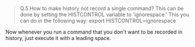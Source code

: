 >Q.5 How to make history not record a single command?
This can be done by setting the HISTCONTROL variable to 'ignorespace.' This you can do in the following way:
 >export HISTCONTROL=ignorespace

Now whenever you run a command that you don't want to be recorded in history, just execute it with a leading space.
